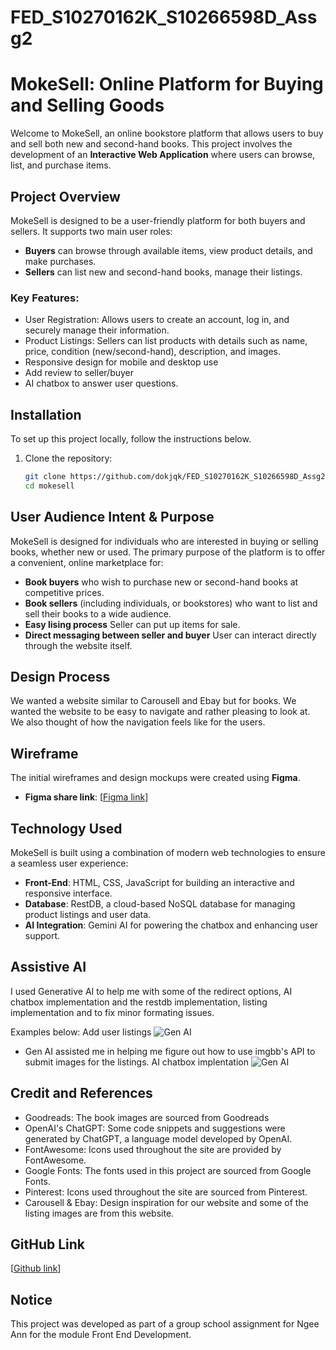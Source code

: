 # FED_S10270162K_S10266598D_Assg2

# MokeSell: Online Platform for Buying and Selling Goods

Welcome to MokeSell, an online bookstore platform that allows users to buy and sell both new and second-hand books. This project involves the development of an **Interactive Web Application** where users can browse, list, and purchase items. 

## Project Overview
MokeSell is designed to be a user-friendly platform for both buyers and sellers. It supports two main user roles:
- **Buyers** can browse through available items, view product details, and make purchases.
- **Sellers** can list new and second-hand books, manage their listings.

### Key Features:
- User Registration: Allows users to create an account, log in, and securely manage their information.
- Product Listings: Sellers can list products with details such as name, price, condition (new/second-hand), description, and images.
- Responsive design for mobile and desktop use
- Add review to seller/buyer
- AI chatbox to answer user questions.

## Installation

To set up this project locally, follow the instructions below.

1. Clone the repository:
   ```bash
   git clone https://github.com/dokjqk/FED_S10270162K_S10266598D_Assg2.git
   cd mokesell

## User Audience Intent & Purpose

MokeSell is designed for individuals who are interested in buying or selling books, whether new or used. The primary purpose of the platform is to offer a convenient, online marketplace for:

- **Book buyers** who wish to purchase new or second-hand books at competitive prices.
- **Book sellers** (including individuals, or bookstores) who want to list and sell their books to a wide audience.
- **Easy lising process** Seller can put up items for sale.
- **Direct messaging between seller and buyer** User can interact directly through the website itself.

## Design Process

We wanted a website similar to Carousell and Ebay but for books. We wanted the website to be easy to navigate and rather pleasing to look at.
We also thought of how the navigation feels like for the users.

## Wireframe

The initial wireframes and design mockups were created using **Figma**.
- **Figma share link**: [[Figma link](https://www.figma.com/design/M4vPMyuS8tFMi6d3eExeUi/Untitled?node-id=0-1&t=TOScV1YFE8sMpeMc-1)]

## Technology Used

MokeSell is built using a combination of modern web technologies to ensure a seamless user experience:

- **Front-End**: HTML, CSS, JavaScript for building an interactive and responsive interface.
- **Database**: RestDB, a cloud-based NoSQL database for managing product listings and user data.
- **AI Integration**: Gemini AI for powering the chatbox and enhancing user support.

## Assistive AI

I used Generative AI to help me with some of the redirect options, AI chatbox implementation and the restdb implementation, listing implementation and to fix minor formating issues.

Examples below:
Add user listings
![Gen AI](https://raw.githubusercontent.com/dokjqk/FED_S10270162K_S10266598D_Assg2/refs/heads/main/images/GenAI.PNG)
- Gen AI assisted me in helping me figure out how to use imgbb's API to submit images for the listings.
AI chatbox implentation
![Gen AI](https://raw.githubusercontent.com/dokjqk/FED_S10270162K_S10266598D_Assg2/refs/heads/main/images/GenAI.PNG)



## Credit and References
- Goodreads: The book images are sourced from Goodreads
- OpenAI's ChatGPT: Some code snippets and suggestions were generated by ChatGPT, a language model developed by OpenAI.
- FontAwesome: Icons used throughout the site are provided by FontAwesome.
- Google Fonts: The fonts used in this project are sourced from Google Fonts.
- Pinterest: Icons used throughout the site are sourced from Pinterest.
- Carousell & Ebay: Design inspiration for our website and some of the listing images are from this website.

## GitHub Link
[[Github link](https://github.com/dokjqk/FED_S10270162K_S10266598D_Assg2)]

## Notice
This project was developed as part of a group school assignment for Ngee Ann for the module Front End Development.

